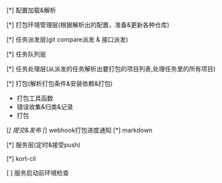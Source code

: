 [*] 配置加载&解析

[*] 打包环境管理层(根据解析出的配置，准备&更新各种仓库)

[*] 任务派发层(git compare派发 & 接口派发)

[*] 任务队列层

[*] 任务处理层(从派发的任务解析出要打包的项目列表,处理任务里的所有项目)

[*] 打包(解析打包条件&安装依赖&打包)

- 打包工具函数
- 错误收集&归类&记录
- 打包

 
[*] 提交&发布
[*] webhook打包进度通知
[*] markdown

[*] 服务层(定时&接受push)

[*] kort-cli

[ ] 服务启动前环境检查
